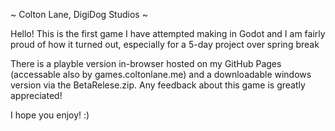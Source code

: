 ~ Colton Lane, DigiDog Studios ~

Hello! This is the first game I have attempted making in Godot and I am fairly proud of how it turned out, especially for a 5-day project over spring break

There is a playble version in-browser hosted on my GitHub Pages (accessable also by games.coltonlane.me) and a downloadable windows version via the BetaRelese.zip. Any feedback about this game is greatly appreciated!

I hope you enjoy! :)
